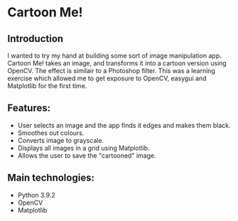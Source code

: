 # Cartoon Me! 

## Introduction
I wanted to try my hand at building some sort of image manipulation app. Cartoon Me! takes an image, and transforms it into a cartoon version using OpenCV. The effect is similair to a Photoshop filter. This was a learning exercise which allowed me to get exposure to OpenCV, easygui and Matplotlib for the first time.

## Features:
* User selects an image and the app finds it edges and makes them black.
* Smoothes out colours.
* Converts image to grayscale.
* Displays all images in a grid using Matplotlib.
* Allows the user to save the "cartooned" image.

## Main technologies:
* Python 3.9.2
* OpenCV
* Matplotlib

<!--- ctrl-shift-v to open preview --->